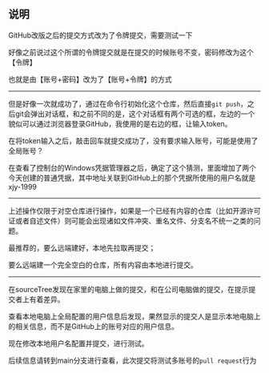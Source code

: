 ## 说明
GitHub改版之后的提交方式改为了令牌提交，需要测试一下

好像之前说过这个所谓的令牌提交就是在提交的时候账号不变，密码修改为这个【令牌】

也就是由【账号+密码】改为了【账号+令牌】的方式

<hr />

但是好像一次就成功了，通过在命令行初始化这个仓库，然后直接`git push`，之后git会弹出对话框，和之前不同的是，这个对话框有两个可选的框，左边的一个貌似可以通过浏览器登录GitHub，我使用的是右边的框，让输入token。

在将token输入之后，敲击回车就提交成功了，没有要求输入账号，可能是使用了全局账号？

在查看了控制台的Windows凭据管理器之后，确定了这个猜测，里面增加了两个今天创建的普通凭据，其中地址关联到GitHub上的那个凭据所使用的用户名就是xjy-1999

<hr />

上述操作仅限于对空仓库进行操作，如果是一个已经有内容的仓库（比如开源许可证或者自述文件）则可能会出现诸如文件冲突、重名文件、分支名不统一之类的问题。

最推荐的，要么远端建好，本地先拉取再提交；

要么远端建一个完全空白的仓库，所有内容由本地进行提交。


<hr />
在sourceTree发现在家里的电脑上做的提交，和在公司电脑做的提交，在提示提交者上有着差异。

查看本地电脑上全局配置的用户信息后发现，果然显示的提交人是显示本地电脑上的相关信息，而不是GitHub上的账号对应的用户信息。

现在修改本地用户名配置并提交，进行测试。

后续信息请转到main分支进行查看，此次提交将测试多账号的`pull request`行为